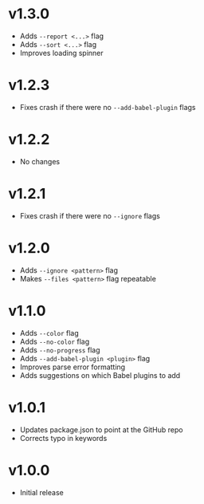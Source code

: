 # v1.3.0

- Adds `--report <...>` flag
- Adds `--sort <...>` flag
- Improves loading spinner

# v1.2.3

- Fixes crash if there were no `--add-babel-plugin` flags

# v1.2.2

- No changes

# v1.2.1

- Fixes crash if there were no `--ignore` flags

# v1.2.0

- Adds `--ignore <pattern>` flag
- Makes `--files <pattern>` flag repeatable

# v1.1.0

- Adds `--color` flag
- Adds `--no-color` flag
- Adds `--no-progress` flag
- Adds `--add-babel-plugin <plugin>` flag
- Improves parse error formatting
- Adds suggestions on which Babel plugins to add

# v1.0.1

- Updates package.json to point at the GitHub repo
- Corrects typo in keywords

# v1.0.0

- Initial release
